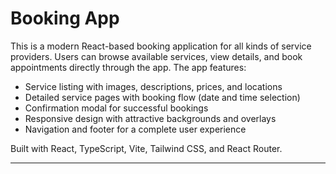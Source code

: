 # Booking App

This is a modern React-based booking application for all kinds of service providers. Users can browse available services, view details, and book appointments directly through the app. The app features:

- Service listing with images, descriptions, prices, and locations
- Detailed service pages with booking flow (date and time selection)
- Confirmation modal for successful bookings
- Responsive design with attractive backgrounds and overlays
- Navigation and footer for a complete user experience

Built with React, TypeScript, Vite, Tailwind CSS, and React Router.

---

